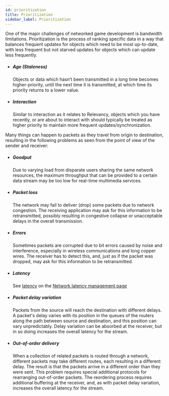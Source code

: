 ```yaml
---
id: prioritization
title: Prioritization
sidebar_label: Prioritization
---
```



One of the major challenges of networked game development is bandwidth limitations. Prioritization is the process of ranking specific data in a way that balances frequent updates for objects which need to be most up-to-date, with less frequent but not starved updates for objects which can update less frequently.
- ##### Age (Staleness)
  Objects or data which hasn’t been transmitted in a long time becomes higher-priority, until the next time it is transmitted, at which time its priority returns to a lower value.

- ##### Interaction
  Similar to interaction as it relates to Relevancy, objects which you have recently, or are about to interact with should typically be treated as higher priority to maintain more frequent updates/synchronization.

Many things can happen to packets as they travel from origin to destination, resulting in the following problems as seen from the point of view of the sender and receiver:

- ##### Goodput
  Due to varying load from disparate users sharing the same network resources, the maximum throughput that can be provided to a certain data stream may be too low for real-time multimedia services.
- ##### Packet loss
  The network may fail to deliver (drop) some packets due to network congestion. The receiving application may ask for this information to be retransmitted, possibly resulting in congestive collapse or unacceptable delays in the overall transmission.
- ##### Errors
  Sometimes packets are corrupted due to bit errors caused by noise and interference, especially in wireless communications and long copper wires. The receiver has to detect this, and, just as if the packet was dropped, may ask for this information to be retransmitted.
- ##### Latency
  See [latency](network-latency-management#latency) on the [Network latency management page](network-latency-management)
- ##### Packet delay variation
  Packets from the source will reach the destination with different delays. A packet's delay varies with its position in the queues of the routers along the path between source and destination, and this position can vary unpredictably. Delay variation can be absorbed at the receiver, but in so doing increases the overall latency for the stream.
- ##### Out-of-order delivery
  When a collection of related packets is routed through a network, different packets may take different routes, each resulting in a different delay. The result is that the packets arrive in a different order than they were sent. This problem requires special additional protocols for rearranging out-of-order packets. The reordering process requires additional buffering at the receiver, and, as with packet delay variation, increases the overall latency for the stream.
